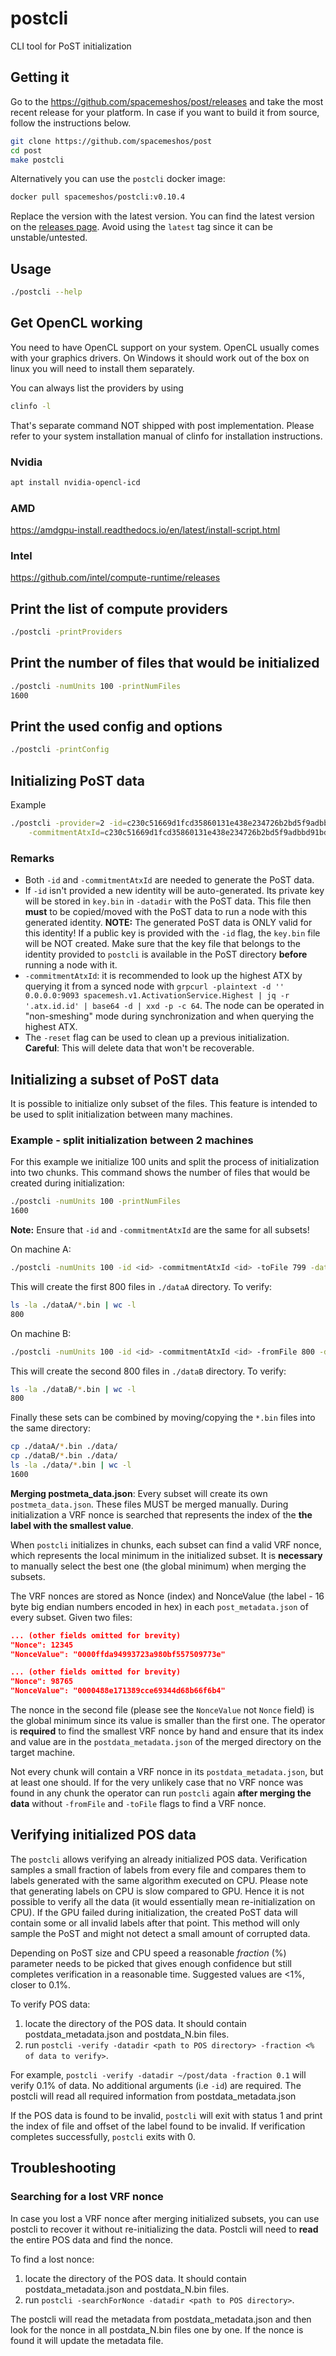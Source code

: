 # postcli

CLI tool for PoST initialization

## Getting it

Go to the <https://github.com/spacemeshos/post/releases> and take the most recent release for your platform. In case if
you want to build it from source, follow the instructions below.

```bash
git clone https://github.com/spacemeshos/post
cd post
make postcli
```

Alternatively you can use the `postcli` docker image:

```bash
docker pull spacemeshos/postcli:v0.10.4
```

Replace the version with the latest version. You can find the latest version on the
[releases page](https://github.com/spacemeshos/post/releases). Avoid using the `latest` tag since it can be
unstable/untested.

## Usage

```bash
./postcli --help
```

## Get OpenCL working

You need to have OpenCL support on your system. OpenCL usually comes with your graphics drivers. On Windows it should
work out of the box on linux you will need to install them separately.

You can always list the providers by using

```bash
clinfo -l
```

That's separate command NOT shipped with post implementation. Please refer to your system installation manual of clinfo
for installation instructions.

### Nvidia

```bash
apt install nvidia-opencl-icd
```

### AMD

<https://amdgpu-install.readthedocs.io/en/latest/install-script.html>

### Intel

<https://github.com/intel/compute-runtime/releases>

## Print the list of compute providers

```bash
./postcli -printProviders
```

## Print the number of files that would be initialized

```bash
./postcli -numUnits 100 -printNumFiles
1600
```

## Print the used config and options

```bash
./postcli -printConfig
```

## Initializing PoST data

Example

```bash
./postcli -provider=2 -id=c230c51669d1fcd35860131e438e234726b2bd5f9adbbd91bd88a718e7e98ecb \
    -commitmentAtxId=c230c51669d1fcd35860131e438e234726b2bd5f9adbbd91bd88a718e7e98ecb -genproof
```

### Remarks

* Both `-id` and `-commitmentAtxId` are needed to generate the PoST data.
* If `-id` isn't provided a new identity will be auto-generated. Its private key will be stored in `key.bin` in
`-datadir` with the PoST data. This file then **must** to be copied/moved with the PoST data to run a node with this
generated identity.
**NOTE:** The generated PoST data is ONLY valid for this identity!
If a public key is provided with the `-id` flag, the `key.bin` file will be NOT created. Make sure that the key file
that belongs to the identity provided to `postcli` is available in the PoST directory **before** running a node with it.
* `-commitmentAtxId`: it is recommended to look up the highest ATX by querying it from a synced node with
`grpcurl -plaintext -d '' 0.0.0.0:9093 spacemesh.v1.ActivationService.Highest | jq -r '.atx.id.id' | base64 -d | xxd -p -c 64`.
The node can be operated in "non-smeshing" mode during synchronization and when querying the highest ATX.
* The `-reset` flag can be used to clean up a previous initialization. **Careful**: This will delete data that won't be
recoverable.

## Initializing a subset of PoST data

It is possible to initialize only subset of the files. This feature is intended to be used to split initialization
between many machines.

### Example - split initialization between 2 machines

For this example we initialize 100 units and split the process of initialization into two chunks. This command shows
the number of files that would be created during initialization:

```bash
./postcli -numUnits 100 -printNumFiles
1600
```

**Note:** Ensure that `-id` and `-commitmentAtxId` are the same for all subsets!

On machine A:

```bash
./postcli -numUnits 100 -id <id> -commitmentAtxId <id> -toFile 799 -datadir ./dataA
```

This will create the first 800 files in `./dataA` directory. To verify:

```bash
ls -la ./dataA/*.bin | wc -l
800
```

On machine B:

```bash
./postcli -numUnits 100 -id <id> -commitmentAtxId <id> -fromFile 800 -datadir ./dataB
```

This will create the second 800 files in `./dataB` directory. To verify:

```bash
ls -la ./dataB/*.bin | wc -l
800
```

Finally these sets can be combined by moving/copying the `*.bin` files into the same directory:

```bash
cp ./dataA/*.bin ./data/
cp ./dataB/*.bin ./data/
ls -la ./data/*.bin | wc -l
1600
```

**Merging postmeta_data.json**: Every subset will create its own `postmeta_data.json`. These files MUST be merged manually.
During initialization a VRF nonce is searched that represents the index of the **the label with the smallest value**.

When `postcli` initializes in chunks, each subset can find a valid VRF nonce, which represents the local minimum in the
initialized subset. It is **necessary** to manually select the best one (the global minimum) when merging the subsets.

The VRF nonces are stored as Nonce (index) and NonceValue (the label - 16 byte big endian numbers encoded in hex)
in each `post_metadata.json` of every subset. Given two files:

```json
... (other fields omitted for brevity)
"Nonce": 12345
"NonceValue": "0000ffda94993723a980bf557509773e"
```

```json
... (other fields omitted for brevity)
"Nonce": 98765
"NonceValue": "0000488e171389cce69344d68b66f6b4"
```

The nonce in the second file (please see the `NonceValue` not `Nonce` field) is the global minimum since its value is
smaller than the first one. The operator is **required** to find the smallest VRF nonce by hand and ensure that its
index and value are in the `postdata_metadata.json` of the merged directory on the target machine.

Not every chunk will contain a VRF nonce in its `postdata_metadata.json`, but at least one should. If for the very
unlikely case that no VRF nonce was found in any chunk the operator can run `postcli` again **after merging the data**
without `-fromFile` and `-toFile` flags to find a VRF nonce.

## Verifying initialized POS data

The `postcli` allows verifying an already initialized POS data. Verification samples a small fraction of labels from
every file and compares them to labels generated with the same algorithm executed on CPU. Please note that generating
labels on CPU is slow compared to GPU. Hence it is not possible to verify all the data (it would essentially mean
re-initialization on CPU). If the GPU failed during initialization, the created PoST data will contain some or all
invalid labels after that point. This method will only sample the PoST and might not detect a small amount of corrupted
data.

Depending on PoST size and CPU speed a reasonable *fraction* (%) parameter needs to be picked that gives enough
confidence but still completes verification in a reasonable time. Suggested values are <1%, closer to 0.1%.

To verify POS data:

1. locate the directory of the POS data. It should contain postdata_metadata.json and postdata_N.bin files.
2. run `postcli -verify -datadir <path to POS directory> -fraction <% of data to verify>`.

For example, `postcli -verify -datadir ~/post/data -fraction 0.1` will verify 0.1% of data. No additional arguments
(i.e `-id`) are required. The postcli will read all required information from postdata_metadata.json

If the POS data is found to be invalid, `postcli` will exit with status 1 and print the index of file and offset of the
label found to be invalid. If verification completes successfully, `postcli` exits with 0.

## Troubleshooting

### Searching for a lost VRF nonce

In case you lost a VRF nonce after merging initialized subsets, you can use postcli to recover it without
re-initializing the data. Postcli will need to **read** the entire POS data and find the nonce.

To find a lost nonce:

1. locate the directory of the POS data. It should contain postdata_metadata.json and postdata_N.bin files.
2. run `postcli -searchForNonce -datadir <path to POS directory>`.

The postcli will read the metadata from postdata_metadata.json and then look for the nonce in all postdata_N.bin files
one by one. If the nonce is found it will update the metadata file.
